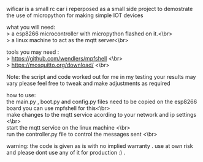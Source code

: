 wificar is a small rc car i reperposed as a small side project to demostrate 
the use of micropython for making simple IOT devices

what you will need:
<br> > a esp8266 microcontroller with micropython flashed on it.<\br>
<br> > a linux machine to act as the mqtt server<\br>

tools you may need :
<br> > https://github.com/wendlers/mpfshell <\br>
<br> > https://mosquitto.org/download/ <\br>

Note:
the script and code worked out for me in my testing your results may vary please feel free to tweak 
and make adjustments as required

how to use:
<br> the main.py , boot.py and config.py files need to be copied on the esp8266 board you can use mpfshell for this<\br>
<br> make changes to the mqtt service acording to your network and ip settings <\br>
<br> start the mqtt service on the linux machine <\br>
<br> run the controller.py file to control the messages sent <\br>

warning: 
the code is given as is with no implied warranty . use at own risk and please dont use any of
it for production :) .
